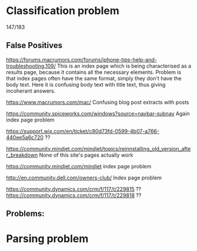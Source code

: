 # Classification problem
147/183


## False Positives
https://forums.macrumors.com/forums/iphone-tips-help-and-troubleshooting.109/
This is an index page which is being characterised as a results page, because it contains all the necessary elements.
Problem is that index pages often have the same format, simply they don't have the body text. Here it is confusing body text with title text, thus giving incoherant answers.

https://www.macrumors.com/mac/
Confusing blog post extracts with posts

https://community.spiceworks.com/windows?source=navbar-subnav
Again index page problem

https://support.wix.com/en/ticket/c80d73fd-0599-4b07-a766-440ee5a6c720
??

https://community.mindjet.com/mindjet/topics/reinnstalling_old_version_after_breakdown
None of this site's pages actually work

https://community.mindjet.com/mindjet
index page problem

http://en.community.dell.com/owners-club/
Index page problem

https://community.dynamics.com/crm/f/117/t/229815
??
https://community.dynamics.com/crm/f/117/t/229818
??



## Problems:


# Parsing problem
